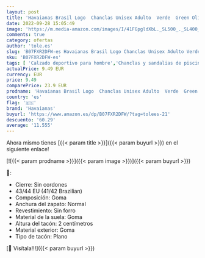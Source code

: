 ```yaml
---
layout: post
title: 'Havaianas Brasil Logo  Chanclas Unisex Adulto  Verde  Green Olive   41/42 EU'
date: 2022-09-28 15:05:49
image: 'https://m.media-amazon.com/images/I/41FGpgldXbL._SL500_._SL400_.jpg'
comments: true
category: ofertas
author: 'tole.es'
slug: 'B07FXR2DFW-es Havaianas Brasil Logo Chanclas Unisex Adulto Verde Green...'
sku: 'B07FXR2DFW-es'
tags: [ 'Calzado deportivo para hombre','Chanclas y sandalias de piscina para hombre','Zapatillas y calzado deportivo para hombre','Zapatos','Zapatos para hombre','Zapatos y complementos','chanclas','havaianas','🇪🇸', ]
actualPrice: 9.49 EUR
currency: EUR
price: 9.49
comparePrice: 23.9 EUR
prodname: 'Havaianas Brasil Logo  Chanclas Unisex Adulto  Verde  Green Olive   41/42 EU'
country: 'es'
flag: '🇪🇸'
brand: 'Havaianas'
buyurl: 'https://www.amazon.es/dp/B07FXR2DFW/?tag=tolees-21'
descuento: '60.29'
average: '11.555'
---
```


Ahora mismo tienes [{{< param title >}}]({{< param buyurl >}}) en el siguiente enlace!

[![{{< param prodname >}}]({{< param image >}})]({{< param buyurl >}})

🔎:

- Cierre: Sin cordones
- 43/44 EU (41/42 Brazilian)
- Composición: Goma
- Anchura del zapato: Normal
- Revestimiento: Sin forro
- Material de la suela: Goma
- Altura del tacón: 2 centímetros
- Material exterior: Goma
- Tipo de tacón: Plano

[🛒 Visítala!!!]({{< param buyurl >}})
